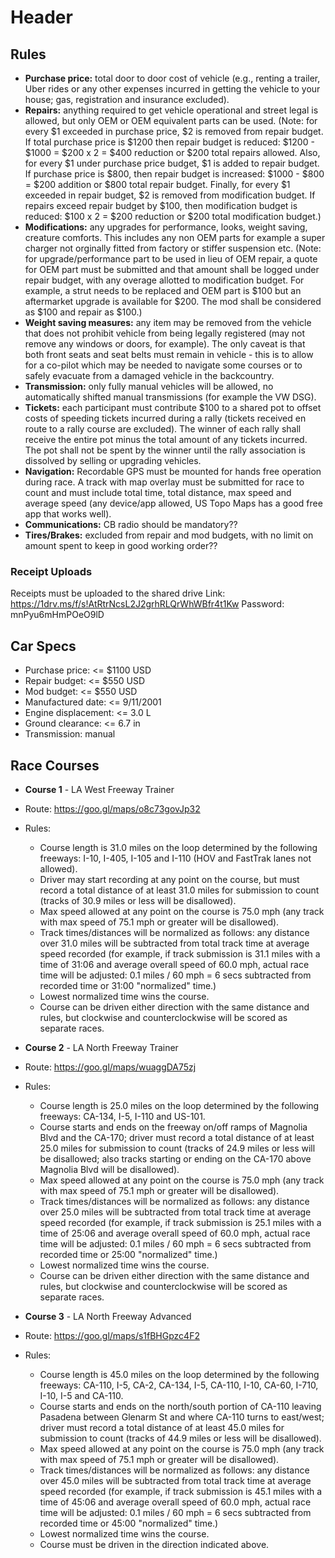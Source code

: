 <!-- TITLE: Rally Cars -->
<!-- SUBTITLE: A quick summary of Rally Cars -->

# Header

## Rules
* **Purchase price:** total door to door cost of vehicle (e.g., renting a trailer, Uber rides or any other expenses incurred in getting the vehicle to your house; gas, registration and insurance excluded).
* **Repairs:** anything required to get vehicle operational and street legal is allowed, but only OEM or OEM equivalent parts can be used. (Note: for every $1 exceeded in purchase price, $2 is removed from repair budget. If total purchase price is $1200 then repair budget is reduced: $1200 - $1000 = $200 x 2 = $400 reduction or $200 total repairs allowed.  Also, for every $1 under purchase price budget, $1 is added to repair budget. If purchase price is $800, then repair budget is increased: $1000 - $800 = $200 addition or $800 total repair budget. Finally, for every $1 exceeded in repair budget, $2 is removed from modification budget.  If repairs exceed repair budget by $100, then modification budget is reduced: $100 x 2 = $200 reduction or $200 total modification budget.)
* **Modifications:** any upgrades for performance, looks, weight saving, creature comforts. This includes any non OEM parts for example a super charger not orginally fitted from factory or stiffer suspension etc.  (Note: for upgrade/performance part to be used in lieu of OEM repair, a quote for OEM part must be submitted and that amount shall be logged under repair budget, with any overage allotted to modification budget. For example, a strut needs to be replaced and OEM part is $100 but an aftermarket upgrade is available for $200.  The mod shall be considered as $100 and repair as $100.)
* **Weight saving measures:** any item may be removed from the vehicle that does not prohibit vehicle from being legally registered (may not remove any windows or doors, for example). The only caveat is that both front seats and seat belts must remain in vehicle - this is to allow for a co-pilot which may be needed to navigate some courses or to safely evacuate from a damaged vehicle in the backcountry.
* **Transmission:** only fully manual vehicles will be allowed, no automatically shifted manual transmissions (for example the VW DSG).
* **Tickets:** each participant must contribute $100 to a shared pot to offset costs of speeding tickets incurred during a rally (tickets received en route to a rally course are excluded). The winner of each rally shall receive the entire pot minus the total amount of any tickets incurred.  The pot shall not be spent by the winner until the rally association is dissolved by selling or upgrading vehicles.
* **Navigation:** Recordable GPS must be mounted for hands free operation during race.  A track with map overlay must be submitted for race to count and must include total time, total distance, max speed and average speed (any device/app allowed, US Topo Maps has a good free app that works well).
* **Communications:** CB radio should be mandatory??
* **Tires/Brakes:** excluded from repair and mod budgets, with no limit on amount spent to keep in good working order??

### Receipt Uploads
Receipts must be uploaded to the shared drive 
Link: https://1drv.ms/f/s!AtRtrNcsL2J2grhRLQrWhWBfr4t1Kw
Password: mnPyu6mHmPOeO9lD

## Car Specs
* Purchase price: <= $1100 USD
* Repair budget: <= $550 USD
* Mod budget: <= $550 USD
* Manufactured date: <= 9/11/2001
* Engine displacement: <= 3.0 L
* Ground clearance: <= 6.7 in
* Transmission: manual

## Race Courses
* **Course 1** - LA West Freeway Trainer
* Route:  https://goo.gl/maps/o8c73govJp32
* Rules:
	* Course length is 31.0 miles on the loop determined by the following freeways: I-10, I-405, I-105 and I-110 (HOV and FastTrak lanes not allowed).
	* Driver may start recording at any point on the course, but must record a total distance of at least 31.0 miles for submission to count (tracks of 30.9 miles or less will be disallowed).
	* Max speed allowed at any point on the course is 75.0 mph (any track with max speed of 75.1 mph or greater will be disallowed).
	* Track times/distances will be normalized as follows: any distance over 31.0 miles will be subtracted from total track time at average speed recorded (for example, if track submission is 31.1 miles with a time of 31:06 and average overall speed of 60.0 mph, actual race time will be adjusted: 0.1 miles / 60 mph = 6 secs subtracted from recorded time or 31:00 "normalized" time.)
	* Lowest normalized time wins the course.
	* Course can be driven either direction with the same distance and rules, but clockwise and counterclockwise will be scored as separate races.

* **Course 2** - LA North Freeway Trainer
* Route: https://goo.gl/maps/wuaggDA75zj
* Rules:
	* Course length is 25.0 miles on the loop determined by the following freeways: CA-134, I-5, I-110 and US-101.
	* Course starts and ends on the freeway on/off ramps of Magnolia Blvd and the CA-170; driver must record a total distance of at least 25.0 miles for submission to count (tracks of 24.9 miles or less will be disallowed; also tracks starting or ending on the CA-170 above Magnolia Blvd will be disallowed).
	* Max speed allowed at any point on the course is 75.0 mph (any track with max speed of 75.1 mph or greater will be disallowed).
	* Track times/distances will be normalized as follows: any distance over 25.0 miles will be subtracted from total track time at average speed recorded (for example, if track submission is 25.1 miles with a time of 25:06 and average overall speed of 60.0 mph, actual race time will be adjusted: 0.1 miles / 60 mph = 6 secs subtracted from recorded time or 25:00 "normalized" time.)
	* Lowest normalized time wins the course.
	* Course can be driven either direction with the same distance and rules, but clockwise and counterclockwise will be scored as separate races.

* **Course 3** - LA North Freeway Advanced
* Route: https://goo.gl/maps/s1fBHGpzc4F2
* Rules:
	* Course length is 45.0 miles on the loop determined by the following freeways: CA-110, I-5, CA-2, CA-134, I-5, CA-110, I-10, CA-60, I-710, I-10, I-5 and CA-110.
	* Course starts and ends on the north/south portion of CA-110 leaving Pasadena between Glenarm St and where CA-110 turns to east/west; driver must record a total distance of at least 45.0 miles for submission to count (tracks of 44.9 miles or less will be disallowed).
	* Max speed allowed at any point on the course is 75.0 mph (any track with max speed of 75.1 mph or greater will be disallowed).
	* Track times/distances will be normalized as follows: any distance over 45.0 miles will be subtracted from total track time at average speed recorded (for example, if track submission is 45.1 miles with a time of 45:06 and average overall speed of 60.0 mph, actual race time will be adjusted: 0.1 miles / 60 mph = 6 secs subtracted from recorded time or 45:00 "normalized" time.)
	* Lowest normalized time wins the course.
	* Course must be driven in the direction indicated above.